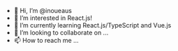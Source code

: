 - 👋 Hi, I’m @inoueaus
- 👀 I’m interested in React.js!
- 🌱 I’m currently learning React.js/TypeScript and Vue.js
- 💞️ I’m looking to collaborate on ...
- 📫 How to reach me ...

<!---
inoueaus/inoueaus is a ✨ special ✨ repository because its `README.md` (this file) appears on your GitHub profile.
You can click the Preview link to take a look at your changes.
--->
